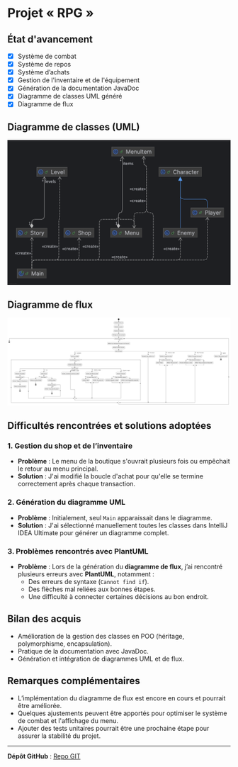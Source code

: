 # Projet « RPG »

## État d'avancement

- [x] Système de combat
- [x] Système de repos
- [x] Système d’achats
- [x] Gestion de l'inventaire et de l'équipement
- [x] Génération de la documentation JavaDoc
- [x] Diagramme de classes UML généré
- [x] Diagramme de flux

## Diagramme de classes (UML)

![Diagramme UML](UML.png)

## Diagramme de flux

![Diagramme FLUX](flux.png)

## Difficultés rencontrées et solutions adoptées

### 1. Gestion du shop et de l’inventaire
- **Problème** : Le menu de la boutique s'ouvrait plusieurs fois ou empêchait le retour au menu principal.
- **Solution** : J'ai modifié la boucle d'achat pour qu'elle se termine correctement après chaque transaction.

### 2. Génération du diagramme UML
- **Problème** : Initialement, seul `Main` apparaissait dans le diagramme.
- **Solution** : J'ai sélectionné manuellement toutes les classes dans IntelliJ IDEA Ultimate pour générer un diagramme complet.

### 3. Problèmes rencontrés avec PlantUML
- **Problème** : Lors de la génération du **diagramme de flux**, j’ai rencontré plusieurs erreurs avec **PlantUML**, notamment :
    - Des erreurs de syntaxe (`Cannot find if`).
    - Des flèches mal reliées aux bonnes étapes.
    - Une difficulté à connecter certaines décisions au bon endroit.
## Bilan des acquis

- Amélioration de la gestion des classes en POO (héritage, polymorphisme, encapsulation).
- Pratique de la documentation avec JavaDoc.
- Génération et intégration de diagrammes UML et de flux.

## Remarques complémentaires

- L’implémentation du diagramme de flux est encore en cours et pourrait être améliorée.
- Quelques ajustements peuvent être apportés pour optimiser le système de combat et l'affichage du menu.
- Ajouter des tests unitaires pourrait être une prochaine étape pour assurer la stabilité du projet.

---

**Dépôt GitHub** : [Repo GIT](https://github.com/flotttt/JavaRPG)
